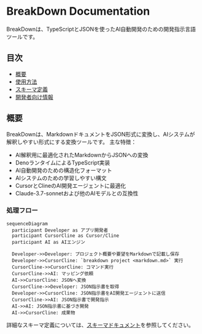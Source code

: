 # BreakDown Documentation

BreakDownは、TypeScriptとJSONを使ったAI自動開発のための開発指示言語ツールです。

## 目次

- [概要](#概要)
- [使用方法](usage.ja.md)
- [スキーマ定義](schema/index.md)
- [開発者向け情報](breakdown/index.ja.md)

## 概要

BreakDownは、MarkdownドキュメントをJSON形式に変換し、AIシステムが解釈しやすい形式にする変換ツールです。
主な特徴：

- AI解釈用に最適化されたMarkdownからJSONへの変換
- DenoランタイムによるTypeScript実装
- AI自動開発のための構造化フォーマット
- AIシステムのための学習しやすい構文
- CursorとClineのAI開発エージェントに最適化
- Claude-3.7-sonnetおよび他のAIモデルとの互換性

### 処理フロー

```mermaid
sequenceDiagram
  participant Developer as アプリ開発者
  participant CursorCline as Cursor/Cline
  participant AI as AIエンジン

  Developer->>Developer: プロジェクト概要や要望をMarkdownで記載し保存
  Developer->>CursorCline: `breakdown project <markdown.md>` 実行
  CursorCline->>CursorCline: コマンド実行
  CursorCline->>AI: マッピング依頼
  AI->>CursorCline: JSONへ変換
  CursorCline->>Developer: JSON指示書を取得
  Developer->>CursorCline: JSON指示書をAI開発エージェントに送信
  CursorCline->>AI: JSON指示書で開発指示
  AI->>AI: JSON指示書に基づき開発
  AI->>CursorCline: 成果物
```

詳細なスキーマ定義については、[スキーマドキュメント](schema/index.md)を参照してください。 